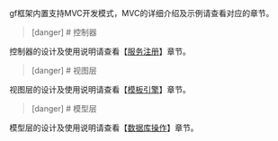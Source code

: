 gf框架内置支持MVC开发模式，MVC的详细介绍及示例请查看对应的章节。

>[danger] # 控制器	

控制器的设计及使用说明请查看【[服务注册](/johng/gf/494368)】章节。

>[danger] # 视图层

视图层的设计及使用说明请查看【[模板引擎](/johng/gf/494379)】章节。

>[danger] # 模型层	

模型层的设计及使用说明请查看【[数据库操作](/johng/gf/494380)】章节。